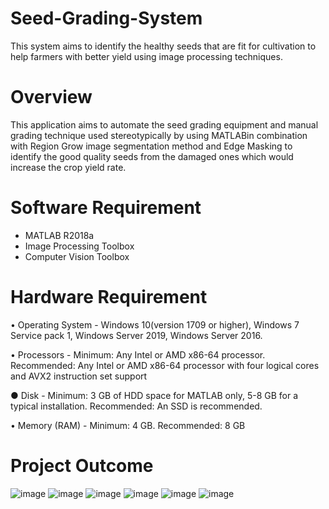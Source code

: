 # Seed-Grading-System
This system aims to identify the healthy seeds that are fit for cultivation to help farmers with better yield using image processing techniques.

# Overview
This application aims to automate the seed grading equipment and manual grading technique used stereotypically by using MATLABin combination with Region Grow image segmentation method and Edge Masking to identify the good quality seeds from the damaged ones which would increase the crop yield rate.

# Software Requirement
-	MATLAB R2018a
-	Image Processing Toolbox
-	Computer Vision Toolbox

# Hardware Requirement
•	Operating System - Windows 10(version 1709 or higher), Windows 7
Service pack 1, Windows Server 2019, Windows Server 2016.
 
•	Processors - Minimum: Any Intel or AMD x86-64 processor. Recommended: Any Intel or AMD x86-64 processor with four logical cores and AVX2 instruction set support


●	Disk - Minimum: 3 GB of HDD space for MATLAB only, 5-8 GB for a typical installation.
Recommended: An SSD is recommended.

•	Memory (RAM) - Minimum: 4 GB.
Recommended: 8 GB

# Project Outcome

![image](https://user-images.githubusercontent.com/123785821/215237402-1416f86c-cc06-4537-bea7-0f63f9eaa434.png)
![image](https://user-images.githubusercontent.com/123785821/215237414-c40157a3-3c22-4813-b92b-122667068da6.png)
![image](https://user-images.githubusercontent.com/123785821/215237431-948207a7-f955-49a1-bb17-2a6242c8a703.png)
![image](https://user-images.githubusercontent.com/123785821/215237446-b32bcf0e-d4dd-4075-95b4-7e229923ff36.png)
![image](https://user-images.githubusercontent.com/123785821/215237463-4b0a9b49-3150-4ae3-a22f-d550701bfbc0.png)
![image](https://user-images.githubusercontent.com/123785821/215237469-0dd2ec11-30a1-4b59-9122-14ba1410392d.png)

